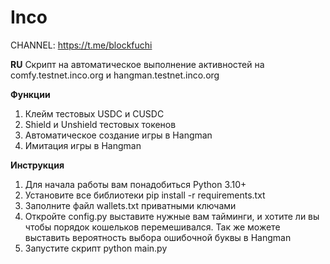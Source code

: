 # Inco
CHANNEL: https://t.me/blockfuchi

**RU**
Скрипт на автоматическое выполнение активностей на comfy.testnet.inco.org и hangman.testnet.inco.org

**Функции**
1. Клейм тестовых USDC и CUSDC
2. Shield и Unshield тестовых токенов
3. Автоматическое создание игры в Hangman
4. Имитация игры в Hangman

**Инструкция**
1. Для начала работы вам понадобиться Python 3.10+
2. Установите все библиотеки pip install -r requirements.txt
3. Заполните файл wallets.txt приватными ключами
4. Откройте config.py выставите нужные вам тайминги, и хотите ли вы чтобы порядок кошельков перемешивался. Так же можете выставить вероятность выбора ошибочной буквы в Hangman
5. Запустите скрипт python main.py

